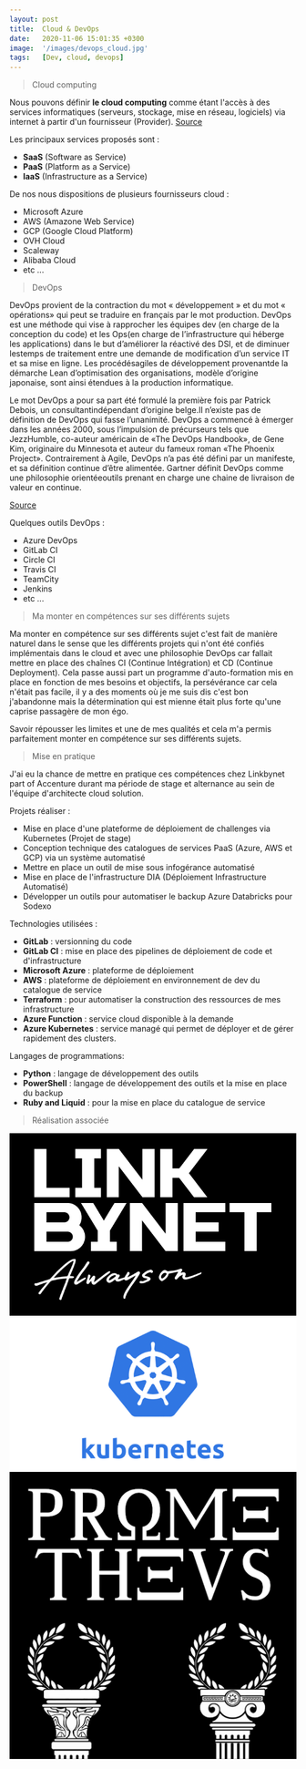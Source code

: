 ```yaml
---
layout: post
title:  Cloud & DevOps  
date:   2020-11-06 15:01:35 +0300
image:  '/images/devops_cloud.jpg'
tags:   [Dev, cloud, devops]
---
```


> Cloud computing 

Nous pouvons définir **le cloud computing** comme étant l'accès à des services informatiques (serveurs, stockage, mise en réseau, logiciels) via internet à partir d'un fournisseur (Provider). [ Source ](https://fr.wikipedia.org/wiki/Cloud_computing)

Les principaux services proposés sont :
- **SaaS** (Software as Service)
- **PaaS** (Platform as a Service)
- **IaaS** (Infrastructure as a Service)

De nos nous dispositions de plusieurs fournisseurs cloud : 
- Microsoft Azure 
- AWS (Amazone Web Service)
- GCP (Google Cloud Platform)
- OVH Cloud
- Scaleway
- Alibaba Cloud 
- etc ...

> DevOps 

DevOps provient de la contraction du mot « développement » et du mot « opérations» qui peut se traduire en français par le mot production. DevOps est une méthode qui vise à rapprocher les équipes dev (en charge de la conception du code) et les Ops(en charge de l’infrastructure qui héberge les applications) dans le but d’améliorer la réactivé des DSI, et de diminuer lestemps de traitement entre une demande de modification d’un service IT et sa mise en ligne. Les procédésagiles de développement provenantde la démarche Lean d’optimisation des organisations, modèle d’origine japonaise, sont ainsi étendues à la production informatique.

Le mot DevOps a pour sa part été formulé la première fois par Patrick Debois, un consultantindépendant d’origine belge.Il n’existe pas de définition de DevOps qui fasse l’unanimité.  DevOps a commencé à émerger dans les années 2000, sous l’impulsion de précurseurs tels que JezzHumble, co-auteur américain de «The DevOps Handbook», de Gene Kim, originaire du Minnesota et auteur du fameux roman «The Phoenix Project». Contrairement à Agile, DevOps n’a pas été défini par un manifeste, et sa définition continue d’être alimentée.  Gartner définit DevOps comme une philosophie orientéeoutils prenant en charge une chaine de livraison de valeur en continue.

[ Source ](https://fr.wikipedia.org/wiki/Devops)

Quelques outils DevOps :
- Azure DevOps 
- GitLab CI 
- Circle CI
- Travis CI
- TeamCity
- Jenkins
- etc ...

> Ma monter en compétences sur ses différents sujets 

Ma monter en compétence sur ses différents sujet c'est fait de manière naturel dans le sense que les différents projets qui n'ont été confiés implémentais dans le cloud et avec une philosophie DevOps car fallait mettre en place des chaînes CI (Continue Intégration) et CD (Continue Deployment). Cela passe aussi part un programme d'auto-formation mis en place en fonction de mes besoins et objectifs, la persévérance car cela n'était pas facile, il y a des moments où je me suis dis c'est bon j'abandonne mais la détermination qui est mienne était plus forte qu'une caprise passagère de mon égo. 

Savoir répousser les limites et une de mes qualités et cela m'a permis parfaitement monter en compétence sur ses différents sujets.

> Mise en pratique 

J'ai eu la chance de mettre en pratique ces compétences chez Linkbynet part of Accenture durant ma période de stage et alternance au sein de l'équipe d'architecte cloud solution.

Projets réaliser : 
- Mise en place d'une plateforme de déploiement de challenges via Kubernetes (Projet de stage)
- Conception technique des catalogues de services PaaS (Azure, AWS et GCP) via un système automatisé 
- Mettre en place un outil de mise sous infogérance automatisé 
- Mise en place de l'infrastructure DIA (Déploiement Infrastructure Automatisé)
- Développer un outils pour automatiser le backup Azure Databricks pour Sodexo

Technologies utilisées : 
- **GitLab** : versionning du code 
- **GitLab CI** : mise en place des pipelines de déploiement de code et d'infrastructure 
- **Microsoft Azure** : plateforme de déploiement 
- **AWS** : plateforme de déploiement en environnement de dev du catalogue de service 
- **Terraform** : pour automatiser la construction des ressources de mes infrastructure 
- **Azure Function** : service cloud disponible à la demande 
- **Azure Kubernetes** : service managé qui permet de déployer et de gérer rapidement des clusters. 

Langages de programmations:
- **Python** : langage de développement des outils
- **PowerShell** : langage de développement des outils et la mise en place du backup 
- **Ruby and Liquid** : pour la mise en place du catalogue de service 

> Réalisation associée

<div class="gallery-box">
  <div class="gallery">
    <a href="https://eugenemazamda-cloud.com/projects/ccoe-lbn" target="_blank"><img src="/images/lbn.png" alt="Project"></a>
    <a href="https://eugenemazamda-cloud.com/projects/lbnpuzzle" target="_blank"><img src="/images/kubernetes.png" alt="Project"></a>
    <a href="https://eugenemazamda-cloud.com/projects/prometheus" target="_blank"><img src="/images/prometheus.png" alt="Project"></a>
  </div>
</div>